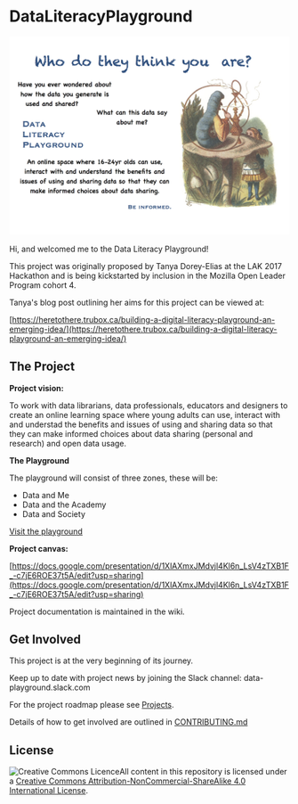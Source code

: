 # DataLiteracyPlayground

![Data Literacy Playground Poster](/DLPposter.png)

Hi, and welcomed me to the Data Literacy Playground!

This project was originally proposed by Tanya Dorey-Elias at the LAK 2017 Hackathon and is being kickstarted by inclusion in the Mozilla Open Leader Program cohort 4.

Tanya's blog post outlining her aims for this project can be viewed at: 

[https://heretothere.trubox.ca/building-a-digital-literacy-playground-an-emerging-idea/](https://heretothere.trubox.ca/building-a-digital-literacy-playground-an-emerging-idea/)

## The Project

**Project vision:**

To work with data librarians, data professionals, educators and designers to create an online learning space where young adults can use, 
interact with and understad the benefits and issues of using and sharing data so that they can make informed choices 
about data sharing (personal and research) and open data usage. 

**The Playground**

The playground will consist of three zones, these will be:
* Data and Me
* Data and the Academy
* Data and Society

[Visit the playground](http://www.data-playground.org.uk/)

**Project canvas:**

[https://docs.google.com/presentation/d/1XlAXmxJMdvjl4Kl6n_LsV4zTXB1F_-c7jE6ROE37t5A/edit?usp=sharing](https://docs.google.com/presentation/d/1XlAXmxJMdvjl4Kl6n_LsV4zTXB1F_-c7jE6ROE37t5A/edit?usp=sharing)

Project documentation is maintained in the wiki.

## Get Involved

This project is at the very beginning of its journey.

Keep up to date with project news by joining the Slack channel: data-playground.slack.com

For the project roadmap please see [Projects](https://github.com/quirksahern/DataLiteracyPlayground/projects).

Details of how to get involved are outlined in [CONTRIBUTING.md](https://github.com/quirksahern/DataLiteracyPlayground/blob/master/CONTRIBUTING.md)

## License

<a rel="license" href="http://creativecommons.org/licenses/by-nc-sa/4.0/"><img align="left" alt="Creative Commons Licence" style="border-width:0" src="https://i.creativecommons.org/l/by-nc-sa/4.0/88x31.png" /></a>

All content in this repository is licensed under a <a rel="license" href="http://creativecommons.org/licenses/by-nc-sa/4.0/">Creative Commons Attribution-NonCommercial-ShareAlike 4.0 International License</a>.
